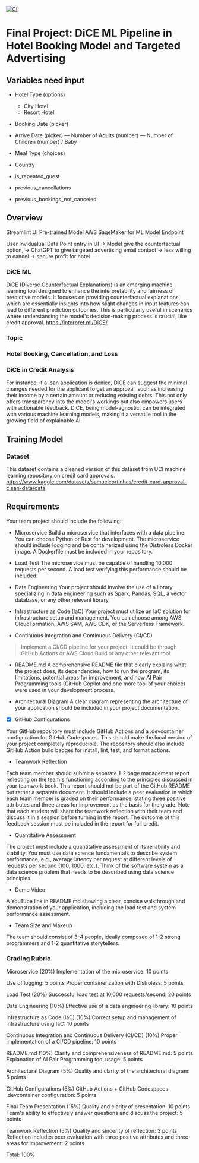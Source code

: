 [![CI](https://github.com/zhuminghui17/python-template/actions/workflows/cicd.yml/badge.svg)](https://github.com/zhuminghui17/python-template/actions/workflows/cicd.yml)

# Final Project: DiCE ML Pipeline in Hotel Booking Model and Targeted Advertising

## Variables need input

- Hotel Type (options)
    - City Hotel
    - Resort Hotel

- Booking Date (picker)
- Arrive Date (picker)
— Number of Adults (number)
— Number of Children (number) / Baby
- Meal Type (choices)
- Country

- is_repeated_guest
- previous_cancellations
- previous_bookings_not_canceled


## Overview

Streamlint UI
Pre-trained Model
AWS SageMaker for ML Model Endpoint

User Invidualual Data Point entry in UI -> Model give the counterfactual option, -> ChatGPT to give targeted advertising email contact -> less willing to cancel -> secure profit for hotel


### DiCE ML
DiCE (Diverse Counterfactual Explanations) is an emerging machine learning tool designed to enhance the interpretability and fairness of predictive models. It focuses on providing counterfactual explanations, which are essentially insights into how slight changes in input features can lead to different prediction outcomes. This is particularly useful in scenarios where understanding the model's decision-making process is crucial, like credit approval.
https://interpret.ml/DiCE/

### Topic
### Hotel Booking, Cancellation, and Loss


### DiCE in Credit Analysis
For instance, if a loan application is denied, DiCE can suggest the minimal changes needed for the applicant to get an approval, such as increasing their income by a certain amount or reducing existing debts. This not only offers transparency into the model's workings but also empowers users with actionable feedback. DiCE, being model-agnostic, can be integrated with various machine learning models, making it a versatile tool in the growing field of explainable AI.

## Training Model

### Dataset
This dataset contains a cleaned version of this dataset from UCI machine learning repository on credit card approvals.
https://www.kaggle.com/datasets/samuelcortinhas/credit-card-approval-clean-data/data

###

## Requirements
Your team project should include the following:

* Microservice
Build a microservice that interfaces with a data pipeline. You can choose Python or Rust for development. The microservice should include logging and be containerized using the Distroless Docker image. A Dockerfile must be included in your repository.

* Load Test
The microservice must be capable of handling 10,000 requests per second. A load test verifying this performance should be included.

* Data Engineering
Your project should involve the use of a library specializing in data engineering such as Spark, Pandas, SQL, a vector database, or any other relevant library.

* Infrastructure as Code (IaC)
Your project must utilize an IaC solution for infrastructure setup and management. You can choose among AWS CloudFormation, AWS SAM, AWS CDK, or the Serverless Framework.

* Continuous Integration and Continuous Delivery (CI/CD)
> Implement a CI/CD pipeline for your project. It could be through GitHub Actions or AWS Cloud Build or any other relevant tool.

* README.md
A comprehensive README file that clearly explains what the project does, its dependencies, how to run the program, its limitations, potential areas for improvement, and how AI Pair Programming tools (GitHub Copilot and one more tool of your choice) were used in your development process.

* Architectural Diagram
A clear diagram representing the architecture of your application should be included in your project documentation.

-[x] GitHub Configurations

Your GitHub repository must include GitHub Actions and a .devcontainer configuration for GitHub Codespaces. This should make the local version of your project completely reproducible. The repository should also include GitHub Action build badges for install, lint, test, and format actions.

* Teamwork Reflection

Each team member should submit a separate 1-2 page management report reflecting on the team's functioning according to the principles discussed in your teamwork book. This report should not be part of the GitHub README but rather a separate document. It should include a peer evaluation in which each team member is graded on their performance, stating three positive attributes and three areas for improvement as the basis for the grade. Note that each student will share the teamwork reflection with their team and discuss it in a session before turning in the report. The outcome of this feedback session must be included in the report for full credit.

* Quantitative Assessment

The project must include a quantitative assessment of its reliability and stability. You must use data science fundamentals to describe system performance, e.g., average latency per request at different levels of requests per second (100, 1000, etc.). Think of the software system as a data science problem that needs to be described using data science principles.

* Demo Video

A YouTube link in README.md showing a clear, concise walkthrough and demonstration of your application, including the load test and system performance assessment.

* Team Size and Makeup

The team should consist of 3-4 people, ideally composed of 1-2 strong programmers and 1-2 quantitative storytellers.

### Grading Rubric

Microservice (20%)
Implementation of the microservice: 10 points

Use of logging: 5 points
Proper containerization with Distroless: 5 points

Load Test (20%)
Successful load test at 10,000 requests/second: 20 points

Data Engineering (10%)
Effective use of a data engineering library: 10 points

Infrastructure as Code (IaC) (10%)
Correct setup and management of infrastructure using IaC: 10 points

Continuous Integration and Continuous Delivery (CI/CD) (10%)
Proper implementation of a CI/CD pipeline: 10 points

README.md (10%)
Clarity and comprehensiveness of README.md: 5 points
Explanation of AI Pair Programming tool usage: 5 points

Architectural Diagram (5%)
Quality and clarity of the architectural diagram: 5 points

GitHub Configurations (5%)
GitHub Actions + GitHub Codespaces .devcontainer configuration: 5 points

Final Team Presentation (15%)
Quality and clarity of presentation: 10 points
Team's ability to effectively answer questions and discuss the project: 5 points

Teamwork Reflection (5%)
Quality and sincerity of reflection: 3 points
Reflection includes peer evaluation with three positive attributes and three areas for improvement: 2 points

Total: 100%
